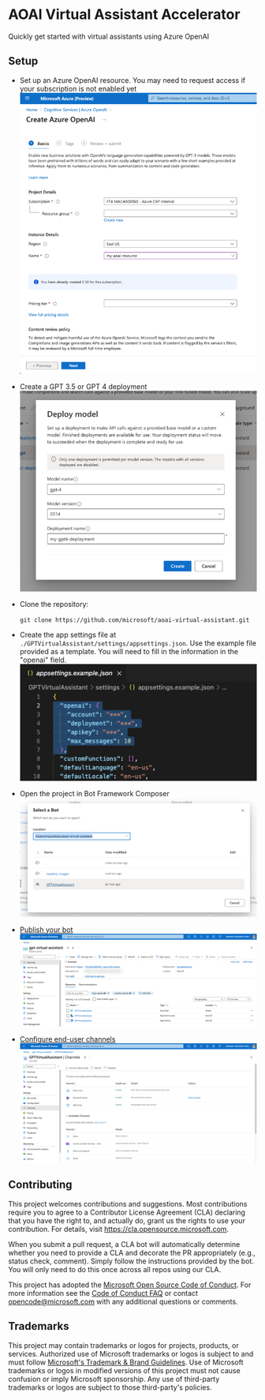 # AOAI Virtual Assistant Accelerator

Quickly get started with virtual assistants using Azure OpenAI

## Setup

- Set up an Azure OpenAI resource. You may need to request access if your subscription is not enabled yet
![Configure AOAI Service](./readme_images/configure-aoai.png)
- Create a GPT 3.5 or GPT 4 deployment
![Configure AOAI Deployment](./readme_images/configure-deployment.png)
- Clone the repository:

    `git clone https://github.com/microsoft/aoai-virtual-assistant.git`

- Create the app settings file at `./GPTVirtualAssistant/settings/appsettings.json`. Use the example file provided as a template. You will need to fill in the information in the "openai" field.
![Configure AOAI Credentials](./readme_images/configure-settings.png)
- Open the project in Bot Framework Composer
![Configure AOAI Credentials](./readme_images/open-botcomposer.png)
- [Publish your bot](https://learn.microsoft.com/en-us/composer/how-to-publish-bot?tabs=v2x)
![Publish bot](./readme_images/publish-bot.png)
- [Configure end-user channels](https://learn.microsoft.com/en-us/azure/bot-service/bot-service-manage-channels?view=azure-bot-service-4.0)
![Configure end-user channels](./readme_images/configure-channels.png)

## Contributing

This project welcomes contributions and suggestions.  Most contributions require you to agree to a
Contributor License Agreement (CLA) declaring that you have the right to, and actually do, grant us
the rights to use your contribution. For details, visit https://cla.opensource.microsoft.com.

When you submit a pull request, a CLA bot will automatically determine whether you need to provide
a CLA and decorate the PR appropriately (e.g., status check, comment). Simply follow the instructions
provided by the bot. You will only need to do this once across all repos using our CLA.

This project has adopted the [Microsoft Open Source Code of Conduct](https://opensource.microsoft.com/codeofconduct/).
For more information see the [Code of Conduct FAQ](https://opensource.microsoft.com/codeofconduct/faq/) or
contact [opencode@microsoft.com](mailto:opencode@microsoft.com) with any additional questions or comments.

## Trademarks

This project may contain trademarks or logos for projects, products, or services. Authorized use of Microsoft 
trademarks or logos is subject to and must follow 
[Microsoft's Trademark & Brand Guidelines](https://www.microsoft.com/en-us/legal/intellectualproperty/trademarks/usage/general).
Use of Microsoft trademarks or logos in modified versions of this project must not cause confusion or imply Microsoft sponsorship.
Any use of third-party trademarks or logos are subject to those third-party's policies.
